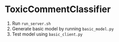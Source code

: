 # ToxicCommentClassifier

1. Run `run_server.sh`
2. Generate basic model by running `basic_model.py`
3. Test model using `basic_client.py`